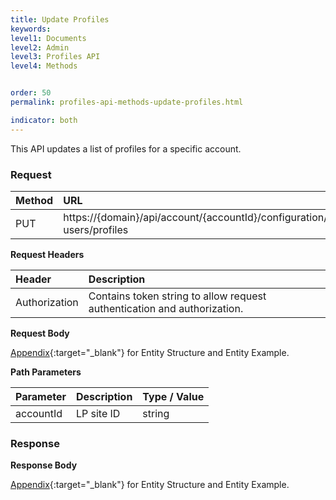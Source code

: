 ```yaml
---
title: Update Profiles
keywords:
level1: Documents
level2: Admin
level3: Profiles API
level4: Methods


order: 50
permalink: profiles-api-methods-update-profiles.html

indicator: both
---
```


This API updates a list of profiles for a specific account.

### Request

 |Method | URL |
 |:--- | :--- |
 |PUT | https://{domain}/api/account/{accountId}/configuration/le-users/profiles |

**Request Headers**

| Header | Description |
 |:--- | :--- |
 |Authorization  |Contains token string to allow request authentication and authorization. |

**Request Body** 

[Appendix](administration-profiles-appendix.html){:target="_blank"} for Entity Structure and Entity Example.

**Path Parameters**

 |Parameter | Description  |Type / Value |
 |:---|  :--- | :--- |
 |accountId | LP site ID | string  |

### Response

**Response Body**

[Appendix](administration-profiles-appendix.html){:target="_blank"} for Entity Structure and Entity Example.

